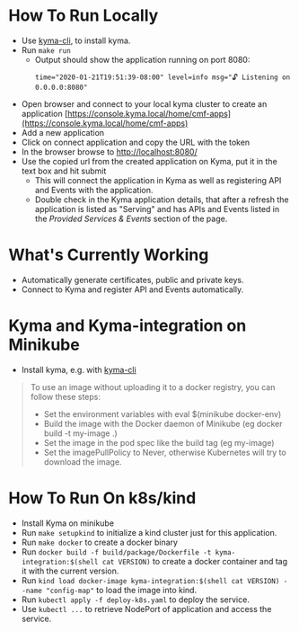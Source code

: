 # How To Run Locally

* Use [kyma-cli](https://github.com/kyma-incubator/kyma-cli), to install kyma.
* Run `make run`
    * Output should show the application running on port 8080:
        ```
        time="2020-01-21T19:51:39-08:00" level=info msg="🔓 Listening on 0.0.0.0:8080"
        ```
* Open browser and connect to your local kyma cluster to create an application [https://console.kyma.local/home/cmf-apps](https://console.kyma.local/home/cmf-apps)
* Add a new application
* Click on connect application and copy the URL with the token
* In the browser browse to [http://localhost:8080/](http://localhost:8080/)
* Use the copied url from the created application on Kyma, put it in the text box and hit submit
    * This will connect the application in Kyma as well as registering API and Events with the application.
    * Double check in the Kyma application details, that after a refresh the application is listed as "Serving" and has APIs and Events listed in the *Provided Services & Events* section of the page.

# What's Currently Working

* Automatically generate certificates, public and private keys.
* Connect to Kyma and register API and Events automatically.

# Kyma and Kyma-integration on Minikube

* Install kyma, e.g. with [kyma-cli](https://github.com/kyma-incubator/kyma-cli)

> To use an image without uploading it to a docker registry, you can follow these steps:
> 
> * Set the environment variables with eval $(minikube docker-env)
> * Build the image with the Docker daemon of Minikube (eg docker build -t my-image .)
> * Set the image in the pod spec like the build tag (eg my-image)
> * Set the imagePullPolicy to Never, otherwise Kubernetes will try to download the image.

# How To Run On k8s/kind

* Install Kyma on minikube
* Run `make setupkind` to initialize a kind cluster just for this application.
* Run `make docker` to create a docker binary
* Run `docker build -f build/package/Dockerfile -t kyma-integration:$(shell cat VERSION)` to create a docker container and tag it with the current version.
* Run `kind load docker-image kyma-integration:$(shell cat VERSION) --name "config-map"` to load the image into kind.
* Run `kubectl apply -f deploy-k8s.yaml` to deploy the service.
* Use `kubectl ...` to retrieve NodePort of application and access the service.